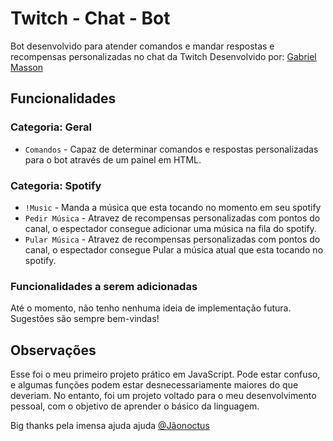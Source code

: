 # Twitch - Chat - Bot

Bot desenvolvido para atender comandos e mandar respostas e recompensas personalizadas no chat da Twitch
Desenvolvido por: [Gabriel Masson](https://www.github.com/dev-masson)

##  Funcionalidades

### Categoria: Geral

- `Comandos` - Capaz de determinar comandos e respostas personalizadas para o bot através de um painel em HTML.


### Categoria: Spotify

- `!Music` - Manda a música que esta tocando no momento em seu spotify
- `Pedir Música` - Atravez de recompensas personalizadas com pontos do canal, o espectador consegue adicionar uma música na fila do spotify.
- `Pular Música` - Atravez de recompensas personalizadas com pontos do canal, o espectador consegue Pular a música atual que esta tocando no spotify.

### Funcionalidades a serem adicionadas

Até o momento, não tenho nenhuma ideia de implementação futura. Sugestões são sempre bem-vindas!


## Observações
Esse foi o meu primeiro projeto prático em JavaScript. Pode estar confuso, e algumas funções podem estar desnecessariamente maiores do que deveriam. No entanto, foi um projeto voltado para o meu desenvolvimento pessoal, com o objetivo de aprender o básico da linguagem.

Big thanks pela imensa ajuda ajuda [@Jãonoctus](https://github.com/jaonoctus)
